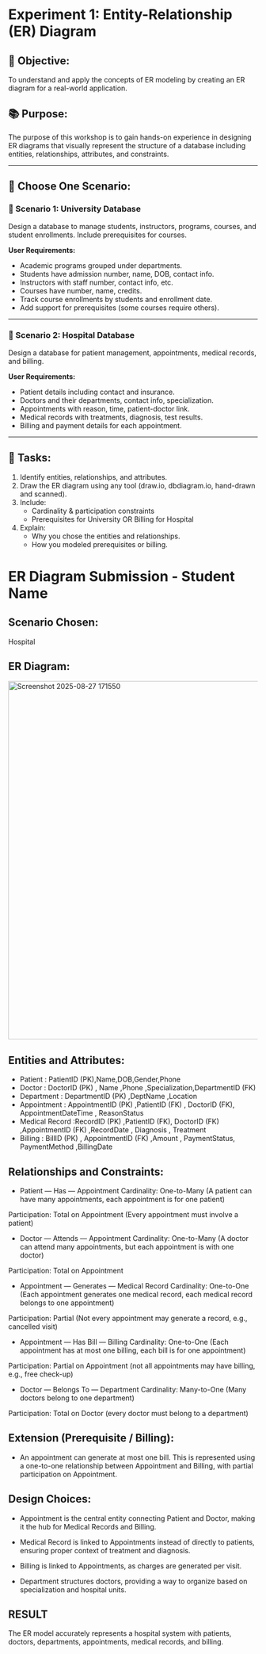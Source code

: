 # Experiment 1: Entity-Relationship (ER) Diagram

## 🎯 Objective:
To understand and apply the concepts of ER modeling by creating an ER diagram for a real-world application.

## 📚 Purpose:
The purpose of this workshop is to gain hands-on experience in designing ER diagrams that visually represent the structure of a database including entities, relationships, attributes, and constraints.

---

## 🧪 Choose One Scenario:

### 🔹 Scenario 1: University Database
Design a database to manage students, instructors, programs, courses, and student enrollments. Include prerequisites for courses.

**User Requirements:**
- Academic programs grouped under departments.
- Students have admission number, name, DOB, contact info.
- Instructors with staff number, contact info, etc.
- Courses have number, name, credits.
- Track course enrollments by students and enrollment date.
- Add support for prerequisites (some courses require others).

---

### 🔹 Scenario 2: Hospital Database
Design a database for patient management, appointments, medical records, and billing.

**User Requirements:**
- Patient details including contact and insurance.
- Doctors and their departments, contact info, specialization.
- Appointments with reason, time, patient-doctor link.
- Medical records with treatments, diagnosis, test results.
- Billing and payment details for each appointment.

---

## 📝 Tasks:
1. Identify entities, relationships, and attributes.
2. Draw the ER diagram using any tool (draw.io, dbdiagram.io, hand-drawn and scanned).
3. Include:
   - Cardinality & participation constraints
   - Prerequisites for University OR Billing for Hospital
4. Explain:
   - Why you chose the entities and relationships.
   - How you modeled prerequisites or billing.

# ER Diagram Submission - Student Name

## Scenario Chosen:
Hospital 

## ER Diagram:
<img width="1133" height="723" alt="Screenshot 2025-08-27 171550" src="https://github.com/user-attachments/assets/89cab340-b43e-4886-b754-c199eb071691" />


## Entities and Attributes:
- Patient : PatientID (PK),Name,DOB,Gender,Phone
- Doctor : DoctorID (PK) , Name ,Phone ,Specialization,DepartmentID (FK)
- Department : DepartmentID (PK) ,DeptName ,Location
- Appointment : AppointmentID (PK) ,PatientID (FK) , DoctorID (FK), AppointmentDateTime   , ReasonStatus
- Medical Record :RecordID (PK) ,PatientID (FK), DoctorID (FK) ,AppointmentID (FK) ,RecordDate , Diagnosis , Treatment
- Billing : BillID (PK) , AppointmentID (FK) ,Amount , PaymentStatus, PaymentMethod ,BillingDate

## Relationships and Constraints:
- Patient — Has — Appointment Cardinality: One-to-Many (A patient can have many appointments, each appointment is for one patient)

Participation: Total on Appointment (Every appointment must involve a patient)

- Doctor — Attends — Appointment Cardinality: One-to-Many (A doctor can attend many appointments, but each appointment is with one doctor)

Participation: Total on Appointment

- Appointment — Generates — Medical Record Cardinality: One-to-One (Each appointment generates one medical record, each medical record belongs to one appointment)

Participation: Partial (Not every appointment may generate a record, e.g., cancelled visit)

- Appointment — Has Bill — Billing Cardinality: One-to-One (Each appointment has at most one billing, each bill is for one appointment)

Participation: Partial on Appointment (not all appointments may have billing, e.g., free check-up)

- Doctor — Belongs To — Department Cardinality: Many-to-One (Many doctors belong to one department)

Participation: Total on Doctor (every doctor must belong to a department)


## Extension (Prerequisite / Billing):
- An appointment can generate at most one bill.
This is represented using a one-to-one relationship between Appointment and Billing, with partial participation on Appointment.

## Design Choices:
- Appointment is the central entity connecting Patient and Doctor, making it the hub for Medical Records and Billing.

- Medical Record is linked to Appointments instead of directly to patients, ensuring proper context of treatment and diagnosis.

- Billing is linked to Appointments, as charges are generated per visit.

- Department structures doctors, providing a way to organize based on specialization and hospital units.

## RESULT
The ER model accurately represents a hospital system with patients, doctors, departments, appointments, medical records, and billing.
